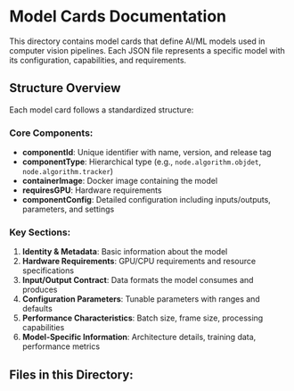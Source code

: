 # Model Cards Documentation

This directory contains model cards that define AI/ML models used in computer vision pipelines. Each JSON file represents a specific model with its configuration, capabilities, and requirements.

## Structure Overview

Each model card follows a standardized structure:

### Core Components:
- **componentId**: Unique identifier with name, version, and release tag
- **componentType**: Hierarchical type (e.g., `node.algorithm.objdet`, `node.algorithm.tracker`)
- **containerImage**: Docker image containing the model
- **requiresGPU**: Hardware requirements
- **componentConfig**: Detailed configuration including inputs/outputs, parameters, and settings

### Key Sections:
1. **Identity & Metadata**: Basic information about the model
2. **Hardware Requirements**: GPU/CPU requirements and resource specifications
3. **Input/Output Contract**: Data formats the model consumes and produces
4. **Configuration Parameters**: Tunable parameters with ranges and defaults
5. **Performance Characteristics**: Batch size, frame size, processing capabilities
6. **Model-Specific Information**: Architecture details, training data, performance metrics

## Files in this Directory:
